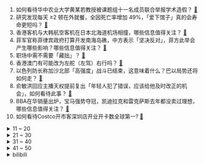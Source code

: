 1. 如何看待华中农业大学黄某若教授被课题组十一名成员联合举报学术造假？ [:link:](https://www.zhihu.com/question/639775801)
2. 研究发现每天 ≥2 顿在外就餐，全因死亡率增加 49%，「爱下馆子」真的会寿命更短吗？ [:link:](https://www.zhihu.com/question/639061507)
3. 香港客机与大韩航空客机在日本北海道机场相撞，哪些信息值得关注？ [:link:](https://www.zhihu.com/question/639793402)
4. 菲军官称菲律宾政府打算开发南海岛礁，中方表示「坚决反对」，菲方此举会产生哪些影响？哪些信息值得关注？ [:link:](https://www.zhihu.com/question/639773199)
5. 职场中需不需要「藏拙」？ [:link:](https://www.zhihu.com/question/639590110)
6. 香港澳门有可能改为左舵（左驾）右行吗？ [:link:](https://www.zhihu.com/question/312857495)
7. 以色列防长称加沙北部「高强度」战斗已结束，这意味着什么？巴以局势还将如何走？ [:link:](https://www.zhihu.com/question/639757234)
8. 俞敏洪回应主播天权提前复出「年轻人犯了错误，应该给他及时改正的机会」，如何看待此事？ [:link:](https://www.zhihu.com/question/639772236)
9. BBA在华销量出炉，宝马强势夺冠，凯迪拉克和雷克萨斯去年都没卖过理想，哪些信息值得关注？ [:link:](https://www.zhihu.com/question/639708606)
10. 如何看待Costco开市客深圳店开业开卡数全球第一? [:link:](https://www.zhihu.com/question/639481692)
<details>
<summary>11 ~ 20</summary>

11. 为什么大部分人可以接受地铁换乘，而不接受公交换乘？ [:link:](https://www.zhihu.com/question/639526553)
12. 朝鲜最高人民会议通过决议，废除朝鲜祖国和平统一委员会等对南机构，将对朝韩局势带来哪些影响？ [:link:](https://www.zhihu.com/question/639705583)
13. 「艺人经纪第一股」港股乐华娱乐大跌近 80%，发生了什么？哪些信息值得关注？ [:link:](https://www.zhihu.com/question/639738459)
14. 一美国船只被导弹击中发生火灾，美军军舰也被袭击！胡塞武装称将所有美英军舰纳入袭击范围，对局势有何影响？ [:link:](https://www.zhihu.com/question/639708610)
15. 2024 年初有哪些值得推荐的洗地机？ [:link:](https://www.zhihu.com/question/636907458)
16. 如何看待极越汽车推出全球首个高阶智驾专属保障产品「智驾保」，使用PPA领航辅助出事故不用车主承担费用？ [:link:](https://www.zhihu.com/question/639586934)
17. 电视剧《繁花》里的宝总最爱的女人是谁？ [:link:](https://www.zhihu.com/question/638339582)
18. 上下级信任感的建立，是否需要先有私交？你觉得什么是职场信任的核心？ [:link:](https://www.zhihu.com/question/639722347)
19. 英伟达在渲染管线里加入神经网络，说明AI能取代图形学吗？ [:link:](https://www.zhihu.com/question/629505825)
20. 姐姐要生日了，想送口红或者香水有什么推荐吗？ [:link:](https://www.zhihu.com/question/635284561)
</details>
<details>
<summary>21 ~ 30</summary>

21. 当我觉得事事周全是对孩子好，可是儿子却觉得我在道德绑架他，我该怎么调整？ [:link:](https://www.zhihu.com/question/639158676)
22. 关于健身最有价值的建议你能说一个吗？ [:link:](https://www.zhihu.com/question/639588469)
23. 宝钗给黛玉的燕窝，到底是深情厚谊，还是一碗鸩毒？ [:link:](https://www.zhihu.com/question/638846762)
24. 空手格斗的话，项羽打得过拳王泰森吗？ [:link:](https://www.zhihu.com/question/637239215)
25. 如果0.9循环≠1，世界会发生什么样的变化？ [:link:](https://www.zhihu.com/question/639583105)
26. 《黑土无言》第 9 集拍得如何？有哪些值得关注的剧情点？ [:link:](https://www.zhihu.com/question/639803617)
27. 如何看待梅西获得23年世界足球先生？ [:link:](https://www.zhihu.com/question/639707587)
28. 购买什么家电能提升幸福感？ [:link:](https://www.zhihu.com/question/629318639)
29. 外汇局称 12 月外商直接投资资本金净流入明显增加，净流入规模超百亿美元，如何解读？ [:link:](https://www.zhihu.com/question/639603222)
30. 为什么会有“双德难题”？ [:link:](https://www.zhihu.com/question/24580349)
</details>
<details>
<summary>31 ~ 40</summary>

31. 罗马俱乐部官方宣布主帅穆里尼奥下课，如何评价他在罗马的执教表现？ [:link:](https://www.zhihu.com/question/639775916)
32. 23-24 赛季 NBA雷霆 105:112 湖人，如何评价这场比赛？ [:link:](https://www.zhihu.com/question/639722693)
33. 辛弃疾落笔封神的金句诗词有哪些？ [:link:](https://www.zhihu.com/question/639683036)
34. 过去一年你玩过哪些知名度很高，但却让你体验不佳的游戏？为什么？ [:link:](https://www.zhihu.com/question/639820653)
35. 冬季户外运动，防晒到底有多重要？ [:link:](https://www.zhihu.com/question/638584665)
36. 为什么航电系统一般、机动性不强、体型中等的F18“大黄蜂”系列会统治美国航母舰载机那么多年？ [:link:](https://www.zhihu.com/question/639543708)
37. 孩子长大就是一个渐行渐远的过程，你什么时候发现自己应该放手了？ [:link:](https://www.zhihu.com/question/637663209)
38. 美国 2024 大选启幕，特朗普赢得美国艾奥瓦州共和党初选，哪些事情值得关注？ [:link:](https://www.zhihu.com/question/639708709)
39. 2024 年开年房地产市场一系列新趋势显现，哪些信息值得关注？将对楼市带来哪些影响？ [:link:](https://www.zhihu.com/question/639761156)
40. 「卷又卷不动，躺又躺不平」？总是因为「放松」而感到自责，这是种怎样的心理？如何调节？ [:link:](https://www.zhihu.com/question/633249712)
</details>
<details>
<summary>41 ~ 50</summary>

41. 上市刚好满一年，百果园单日大跌 30%，「水果大王」发生了什么？ [:link:](https://www.zhihu.com/question/639849306)
42. 去年全球智能手机出货量同比下降 3.2%，苹果出货量首次超越三星成为全球第一，哪些信息值得关注？ [:link:](https://www.zhihu.com/question/639838086)
43. 2024 年春运全国跨区域人员流动量预计达 90 亿人次，自驾出行占比将突破八成，哪些信息值得关注？ [:link:](https://www.zhihu.com/question/639761319)
44. 春节临近金店迎客流高峰，专家预计 2024 年黄金价格中枢仍有增长空间，开年金价走势将如何？ [:link:](https://www.zhihu.com/question/639716317)
45. 成都科幻产业发展规划公开征求意见，系全国首个城市科幻发展规划，哪些信息值得关注？你有哪些期待？ [:link:](https://www.zhihu.com/question/639608252)
46. 有绝对安全的加密方法吗？ [:link:](https://www.zhihu.com/question/623586217)
47. 如何评价罗尼奥沙利文赢得第八个大师赛冠军？ [:link:](https://www.zhihu.com/question/639492925)
48. 《儒林外史》中，你所记得的最小细节是什么？ [:link:](https://www.zhihu.com/question/639045237)
49. 智谱发布 GLM-4 基座大模型，性能效果如何？ [:link:](https://www.zhihu.com/question/639753877)
50. 聪明人都是如何离职的？ [:link:](https://www.zhihu.com/question/639589990)
</details><details>
<summary>bilibili</summary>

</details>